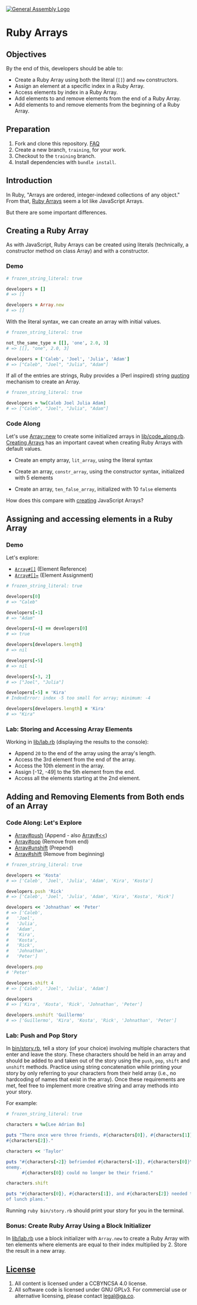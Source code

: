 [![General Assembly Logo](https://camo.githubusercontent.com/1a91b05b8f4d44b5bbfb83abac2b0996d8e26c92/687474703a2f2f692e696d6775722e636f6d2f6b6538555354712e706e67)](https://generalassemb.ly/education/web-development-immersive)

# Ruby Arrays

## Objectives

By the end of this, developers should be able to:

- Create a Ruby Array using both the literal (`[]`) and `new` constructors.
- Assign an element at a specific index in a Ruby Array.
- Access elements by index in a Ruby Array.
- Add elements to and remove elements from the end of a Ruby Array.
- Add elements to and remove elements from the beginning of a Ruby Array.

## Preparation

1. Fork and clone this repository.
    [FAQ](https://git.generalassemb.ly/ga-wdi-boston/meta/wiki/ForkAndClone)
1. Create a new branch, `training`, for your work.
1. Checkout to the `training` branch.
1. Install dependencies with `bundle install`.

## Introduction

In Ruby, "Arrays are ordered, integer-indexed collections of any object." From
that, [Ruby Arrays](http://ruby-doc.org/core-2.5.0/Array.html) seem a lot like
JavaScript Arrays.

But there are some important differences.

## Creating a Ruby Array

As with JavaScript, Ruby Arrays can be created using literals (technically, a
constructor method on class Array) and with a constructor.

### Demo

```rb
# frozen_string_literal: true

developers = []
# => []

developers = Array.new
# => []
```

With the literal syntax, we can create an array with initial values.

```rb
# frozen_string_literal: true

not_the_same_type = [[], 'one', 2.0, 3]
# => [[], "one", 2.0, 3]

developers = ['Caleb', 'Joel', 'Julia', 'Adam']
# => ["Caleb", "Joel", "Julia", "Adam"]
```

If all of the entries are strings, Ruby provides a (Perl inspired) string
[quoting](https://en.wikibooks.org/wiki/Ruby_Programming/Syntax/Literals#The_.25_Notation)
mechanism to create an Array.

```rb
# frozen_string_literal: true

developers = %w[Caleb Joel Julia Adam]
# => ["Caleb", "Joel", "Julia", "Adam"]
```

### Code Along

Let's use [Array::new](http://ruby-doc.org/core-2.5.0/Array.html#method-c-new)
to create some initialized arrays in [lib/code_along.rb](lib/code_along.rb).  [Creating
Arrays](http://ruby-doc.org/core-2.5.0/Array.html#class-Array-label-Creating+Arrays)
has an important caveat when creating Ruby Arrays with default values.

- Create an empty array, `lit_array`, using the literal syntax

- Create an array, `constr_array`, using the constructor syntax, initialized
  with 5 elements

- Create an array, `ten_false_array`, initialized with 10 `false` elements

How does this compare with
[creating](https://developer.mozilla.org/en-US/docs/Web/JavaScript/Reference/Global_Objects/Array)
JavaScript Arrays?

## Assigning and accessing elements in a Ruby Array

### Demo

Let's explore:

- [`Array#[]`](http://ruby-doc.org/core-2.5.0/Array.html#method-i-5B-5D)
  (Element Reference)
- [`Array#[]=`](http://ruby-doc.org/core-2.5.0/Array.html#method-i-5B-5D-3D)
  (Element Assignment)

```rb
# frozen_string_literal: true

developers[0]
# => "Caleb"

developers[-1]
# => "Adam"

developers[-4] == developers[0]
# => true

developers[developers.length]
# => nil

developers[-5]
# => nil

developers[-3, 2]
# => ["Joel", "Julia"]

developers[-5] = 'Kira'
# IndexError: index -5 too small for array; minimum: -4

developers[developers.length] = 'Kira'
# => "Kira"
```

### Lab: Storing and Accessing Array Elements

Working in [lib/lab.rb](lib/lab.rb) (displaying the results to the console):

- Append `20` to the end of the array using the array's length.
- Access the 3rd element from the end of the array.
- Access the 10th element in the array.
- Assign [-12, -49] to the 5th element from the end.
- Access all the elements starting at the 2nd element.

## Adding and Removing Elements from Both ends of an Array

### Code Along: Let's Explore

- [Array#push](http://ruby-doc.org/core-2.5.0/Array.html#method-i-push) (Append -
  also [Array#<<](http://ruby-doc.org/core-2.5.0/Array.html#method-i-3C-3C))
- [Array#pop](http://ruby-doc.org/core-2.5.0/Array.html#method-i-pop) (Remove from
  end)
- [Array#unshift](http://ruby-doc.org/core-2.5.0/Array.html#method-i-unshift)
  (Prepend)
- [Array#shift](http://ruby-doc.org/core-2.5.0/Array.html#method-i-shift) (Remove
  from beginning)

```rb
# frozen_string_literal: true

developers << 'Kosta'
# => ['Caleb', 'Joel', 'Julia', 'Adam', 'Kira', 'Kosta']

developers.push 'Rick'
# => ['Caleb', 'Joel', 'Julia', 'Adam', 'Kira', 'Kosta', 'Rick']

developers << 'Johnathan' << 'Peter'
# => ['Caleb',
#   'Joel',
#   'Julia',
#   'Adam',
#   'Kira',
#   'Kosta',
#   'Rick',
#   'Johnathan',
#   'Peter']

developers.pop
# 'Peter'

developers.shift 4
# => ['Caleb', 'Joel', 'Julia', 'Adam']

developers
# => ['Kira', 'Kosta', 'Rick', 'Johnathan', 'Peter']

developers.unshift 'Guillermo'
# => ['Guillermo', 'Kira', 'Kosta', 'Rick', 'Johnathan', 'Peter']
```

### Lab: Push and Pop Story

In [bin/story.rb](bin/story.rb), tell a story (of your choice) involving
multiple characters that enter and leave the story. These characters should be
held in an array and should be added to and taken out of the story using the
`push`, `pop`, `shift` and `unshift` methods. Practice using string
concatenation while printing your story by only referring to your characters
from their held array (i.e., no hardcoding of names that exist in the array).
Once these requirements are met, feel free to implement more creative string and
array methods into your story.

For example:

```rb
# frozen_string_literal: true

characters = %w[Lee Adrian Bo]

puts "There once were three friends, #{characters[0]}, #{characters[1]}, and
#{characters[2]}."

characters << 'Taylor'

puts "#{characters[-2]} befriended #{characters[-1]}, #{characters[0]}\'s known
enemy.
      #{characters[0]} could no longer be their friend."

characters.shift

puts "#{characters[0]}, #{characters[1]}, and #{characters[2]} needed to think
of lunch plans."
```

Running `ruby bin/story.rb` should print your story for you in the terminal.

### Bonus: Create Ruby Array Using a Block Initializer

In [lib/lab.rb](lib/lab.rb) use a block initializer with `Array.new` to create a
Ruby Array with ten elements where elements are equal to their index multiplied
by 2. Store the result in a new array.

## [License](LICENSE)

1. All content is licensed under a CC­BY­NC­SA 4.0 license.
1. All software code is licensed under GNU GPLv3. For commercial use or
    alternative licensing, please contact legal@ga.co.
